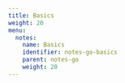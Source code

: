 ```yaml
---
title: Basics
weight: 20
menu:
  notes:
    name: Basics
    identifier: notes-go-basics
    parent: notes-go
    weight: 20
---
```

